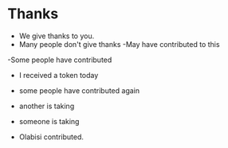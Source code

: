 # Thanks

- We give thanks to you.
- Many people don't give thanks
  -May have contributed to this

-Some people have contributed

- I received a token today
- some people have contributed again

- another is taking
- someone is taking

- Olabisi contributed.
